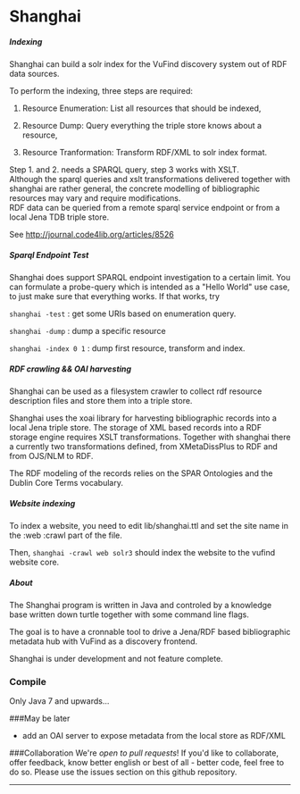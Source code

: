 

Shanghai
========

##### Indexing

  Shanghai can build a solr index for the VuFind discovery system
  out of RDF data sources. <br/>

  To perform the indexing, three steps are required:

  1. Resource Enumeration: List all resources that should be indexed,

  2. Resource Dump: Query everything the triple store knows about a resource,

  3. Resource Tranformation: Transform RDF/XML to solr index format.


Step 1. and 2. needs a SPARQL query, step 3 works with XSLT. <br/>
  Although the sparql queries and xslt transformations 
  delivered together with shanghai are rather general, 
  the concrete modelling of bibliographic resources may vary
  and require modifications.  
  RDF data can be queried from a remote sparql service endpoint
  or from a local Jena TDB triple store. 

  See http://journal.code4lib.org/articles/8526

##### Sparql Endpoint Test
  Shanghai does support SPARQL endpoint investigation to a certain
  limit.
  You can formulate a probe-query which is intended as a "Hello World"
  use case, to just make sure that everything works.
  If that works, try

  <code>shanghai -test</code> : get some URIs based on enumeration query.

  <code>shanghai -dump</code> : dump a specific resource

  <code>shanghai -index 0 1</code> : dump first resource, transform and index.

##### RDF crawling && OAI harvesting

  Shanghai can be used as a filesystem crawler to collect rdf 
  resource description files and store them into a triple store.

  Shanghai uses the xoai library for harvesting bibliographic
  records into a local Jena triple store. 
  The storage of XML based records into a RDF storage engine
  requires XSLT transformations.
  Together with shanghai there a currently two transformations
  defined, from XMetaDissPlus to RDF and from OJS/NLM to RDF.

  The RDF modeling of the records relies on the SPAR Ontologies
  and the Dublin Core Terms vocabulary.

##### Website indexing
  To index a website, you need to edit lib/shanghai.ttl and
  set the site name in the 
  :web :crawl part of the file.

  Then, <code>shanghai -crawl web solr3</code> should index the website
  to the vufind website core.

##### About

  The Shanghai program is written in Java and controled by a 
  knowledge base written down turtle together with some 
  command line flags.

  The goal is to have a cronnable tool to drive a Jena/RDF based 
  bibliographic metadata hub with VuFind as a discovery frontend.

  Shanghai is under development and not feature complete.

### Compile
  
  Only Java 7 and upwards...

###May be later

  - add an OAI server to expose metadata from the local store as RDF/XML

###Collaboration
  We're *open to pull requests*! If you'd like to collaborate, 
  offer feedback, know better english or best of all - better code, 
  feel free to do so. 
  Please use the issues section on this github repository.

____________________________________________________________________________
